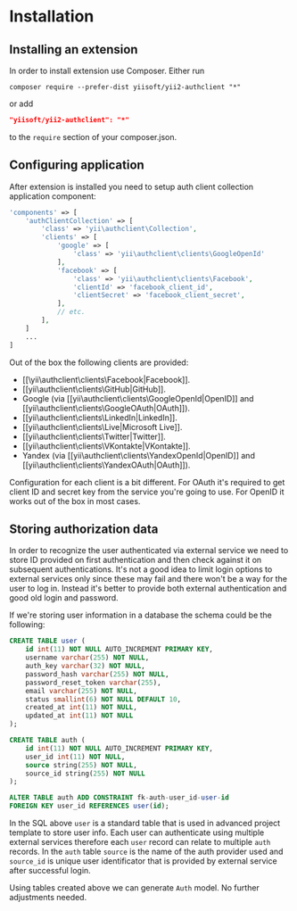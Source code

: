Installation
============

## Installing an extension

In order to install extension use Composer. Either run
                                            
```
composer require --prefer-dist yiisoft/yii2-authclient "*"
```

or add

```json
"yiisoft/yii2-authclient": "*"
```
to the `require` section of your composer.json.

## Configuring application

After extension is installed you need to setup auth client collection application component:

```php
'components' => [
    'authClientCollection' => [
        'class' => 'yii\authclient\Collection',
        'clients' => [
            'google' => [
                'class' => 'yii\authclient\clients\GoogleOpenId'
            ],
            'facebook' => [
                'class' => 'yii\authclient\clients\Facebook',
                'clientId' => 'facebook_client_id',
                'clientSecret' => 'facebook_client_secret',
            ],
            // etc.
        ],
    ]
    ...
]
```

Out of the box the following clients are provided:

- [[\yii\authclient\clients\Facebook|Facebook]].
- [[yii\authclient\clients\GitHub|GitHub]].
- Google (via [[yii\authclient\clients\GoogleOpenId|OpenID]] and [[yii\authclient\clients\GoogleOAuth|OAuth]]).
- [[yii\authclient\clients\LinkedIn|LinkedIn]].
- [[yii\authclient\clients\Live|Microsoft Live]].
- [[yii\authclient\clients\Twitter|Twitter]].
- [[yii\authclient\clients\VKontakte|VKontakte]].
- Yandex (via [[yii\authclient\clients\YandexOpenId|OpenID]] and [[yii\authclient\clients\YandexOAuth|OAuth]]).

Configuration for each client is a bit different. For OAuth it's required to get client ID and secret key from
the service you're going to use. For OpenID it works out of the box in most cases.

## Storing authorization data

In order to recognize the user authenticated via external service we need to store ID provided on first authentication
and then check against it on subsequent authentications. It's not a good idea to limit login options to external
services only since these may fail and there won't be a way for the user to log in. Instead it's better to provide
both external authentication and good old login and password.

If we're storing user information in a database the schema could be the following:

```sql
CREATE TABLE user (
    id int(11) NOT NULL AUTO_INCREMENT PRIMARY KEY,
    username varchar(255) NOT NULL,
    auth_key varchar(32) NOT NULL,
    password_hash varchar(255) NOT NULL,
    password_reset_token varchar(255),
    email varchar(255) NOT NULL,
    status smallint(6) NOT NULL DEFAULT 10,
    created_at int(11) NOT NULL,
    updated_at int(11) NOT NULL
);

CREATE TABLE auth (
    id int(11) NOT NULL AUTO_INCREMENT PRIMARY KEY,
    user_id int(11) NOT NULL,
    source string(255) NOT NULL,
    source_id string(255) NOT NULL
);

ALTER TABLE auth ADD CONSTRAINT fk-auth-user_id-user-id
FOREIGN KEY user_id REFERENCES user(id);
```

In the SQL above `user` is a standard table that is used in advanced project template to store user
info. Each user can authenticate using multiple external services therefore each `user` record can relate to
multiple `auth` records. In the `auth` table `source` is the name of the auth provider used and `source_id` is
unique user identificator that is provided by external service after successful login.

Using tables created above we can generate `Auth` model. No further adjustments needed.

